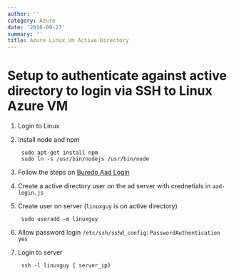 ```yaml
---
author: ''
category: Azure
date: '2016-09-27'
summary: ''
title: Azure Linux Vm Active Directory
---
```

# Setup to authenticate against active directory to login via SSH to Linux Azure VM

1. Login to Linux
2. Install node and npm

        sudo apt-get install npm
        sudo ln -s /usr/bin/nodejs /usr/bin/node

3. Follow the steps on [Buredo Aad Login](https://github.com/bureado/aad-login)
4. Create a active directory user on the ad server with crednetials in `aad-login.js`
5. Create user on server (`linuxguy` is on active directory)

        sudo useradd -m linuxguy

6. Allow password login `/etc/ssh/sshd_config`: `PasswordAuthentication yes`
6. Login to server

        ssh -l linuxguy { server_ip}
